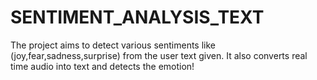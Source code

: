 # SENTIMENT_ANALYSIS_TEXT
The project aims to detect various sentiments like (joy,fear,sadness,surprise) from the user text given. It also converts real time audio into text and detects the emotion!
